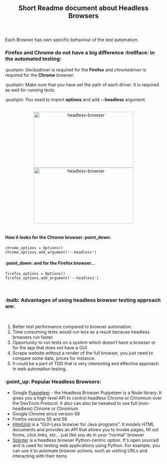 <html>

<header>
<h2><b>Short Readme document about Headless Browsers</b></h2>
</header>

<body>
<p>Each Browser has own specific behaviour of the test automation.</p>

<h3>Firefox and Chrome do not have a big difference :trollface: in the automated testing:</h3>
<div>
<p>:pushpin: <i>Geckodriver</i> is required for the <b>Firefox</b> and <i>chromedriver</i> is required for the <b>Chrome</b> browser.</p>
<p>:pushpin: Make sure that you have set the path of each driver. It is required as well for running tests.</p>
<p>:pushpin: You need to import <b>options</b> and add <b>--headless</b> argument.</p>
</div>
<br>
           <div align="center">
           <a href="https://github.com/SviatoslavBordovski/Headless_Browsers_Automation"><img alt="headless-browser" src="https://www.multidots.com/wp-content/uploads/2018/07/Headless-browser.jpg" width="320" height="180" margin="15px" hspace="30"></a>
           <a href="https://github.com/SviatoslavBordovski/Headless_Browsers_Automation">
            <img alt="headless-browser" src="https://miro.medium.com/max/3440/0*WHo7bG8yHKyt_nzn.png" width="320" height="180" margin="15px" hspace="30"></a>
           </div>
           <br>
           <div>
           <p align="left">
            <h4>How it looks for the Chrome browser :point_down:</h4>
            <code>chrome_options = Options()</code>
            <br>
            <code>chrome_options.add_argument('--headless')</code>
            <br>
            <h4>:point_down: and for the Firefox browser...</h4>
            <code>firefox_options = Options()</code>
            <br>
            <code>firefox_options.add_argument('--headless')</code>
           </p>
           </div>

<br>
<div>
<h3>:bulb: Advantages of using <b>headless</b> browser testing approach are:</h3>
<br>
<ol>
   <li>Better test performance compared to browser automation.</li>
   <li>Time consuming tests would run less as a result because headless browsers run faster.</li>
   <li>Opportunity to run tests on a system which doesn’t have a browser or for the app that does not have a GUI.</li>
   <li>Scrape website without a render of the full browser, you just need to compare some data, prices for instance.</li>
   <li>It could be a part of TDD that is very interesting and effective approach in web automation testing.</li>
</ol>
</div>
<div>
<h3>:point_up: Popular Headless Browsers:</h3>
<ul>
   <li>Google <a href="https://developers.google.com/web/tools/puppeteer/">Puppeteer</a> - the Headless Browser Puppeteer is    a Node library. It gives you a high-level API to control headless Chrome or Chromium over the DevTools Protocol. It also      can also be tweaked to use full (non-headless) Chrome or Chromium</li>
   <li>Google Chrome since version 59</li>
   <li>Firefox versions 55 and 56</li>
   <li><a href="http://htmlunit.sourceforge.net/">HtmlUnit</a> is a “GUI-Less browser for Java programs”. It models HTML        documents and provides an API that allows you to invoke pages, fill out forms, click links, etc… just like you do in          your “normal” browser</li>
   <li><a href="https://splinter.readthedocs.io/en/latest/">Splinter</a> is a headless browser Python-centric option.  It's      open sourced and is used for testing web applications using Python.  For example, you can use it to automate browser          actions, such as visiting URLs and interacting with their items</li>
</ul>
</div>
</body>
</html>
